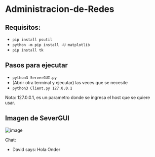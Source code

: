 # Administracion-de-Redes
## Requisitos:
- `pip install psutil`
- `python -m pip install -U matplotlib`
- `pip install tk`
## Pasos para ejecutar
- `python3 ServerGUI.py`
- (Abrir otra terminal y ejecutar) las veces que se necesite
- `python3 Client.py 127.0.0.1`

Nota: 127.0.0.1, es un parametro donde se ingresa el host que se quiere usar.
## Imagen de SeverGUI
![image](https://user-images.githubusercontent.com/36217766/200935079-33220182-31b8-4c52-810c-bc854598661f.png)


Chat:
- David says: Hola Onder

